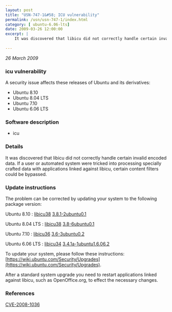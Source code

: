 ```yaml
---
layout: post
title: "USN-747-1&#58; ICU vulnerability"
permalink: /usn/usn-747-1/index.html
category: [ ubuntu-6.06-lts]
date: 2009-03-26 12:00:00
excerpt: |
    It was discovered that libicu did not correctly handle certain invalid encoded data. If a user or automated system were tricked into processing specially crafted data with applications linked against libicu, certain content filters could be bypassed. 
    
--- 
```

 
 

*26 March 2009*

### icu vulnerability

A security issue affects these releases of Ubuntu and its derivatives:

* Ubuntu 8.10
* Ubuntu 8.04 LTS
* Ubuntu 7.10
* Ubuntu 6.06 LTS

### Software description

* icu 

### Details

It was discovered that libicu did not correctly handle certain invalid encoded data. If a user or automated system were tricked into processing specially crafted data with applications linked against libicu, certain content filters could be bypassed. 

### Update instructions

The problem can be corrected by updating your system to the following package version:

Ubuntu 8.10
 : [libicu38](https://launchpad.net/ubuntu/+source/icu) <span> [3.8.1-2ubuntu0.1](https://launchpad.net/ubuntu/+source/icu/3.8.1-2ubuntu0.1) </span> 

Ubuntu 8.04 LTS
 : [libicu38](https://launchpad.net/ubuntu/+source/icu) <span> [3.8-6ubuntu0.1](https://launchpad.net/ubuntu/+source/icu/3.8-6ubuntu0.1) </span> 

Ubuntu 7.10
 : [libicu36](https://launchpad.net/ubuntu/+source/icu) <span> [3.6-3ubuntu0.2](https://launchpad.net/ubuntu/+source/icu/3.6-3ubuntu0.2) </span> 

Ubuntu 6.06 LTS
 : [libicu34](https://launchpad.net/ubuntu/+source/icu) <span> [3.4.1a-1ubuntu1.6.06.2](https://launchpad.net/ubuntu/+source/icu/3.4.1a-1ubuntu1.6.06.2) </span> 

To update your system, please follow these instructions: [https://wiki.ubuntu.com/Security/Upgrades](https://wiki.ubuntu.com/Security/Upgrades).

After a standard system upgrade you need to restart applications linked against libicu, such as OpenOffice.org, to effect the necessary changes. 

### References

 
 [CVE-2008-1036](http://people.ubuntu.com/~ubuntu-security/cve/CVE-2008-1036)
 

